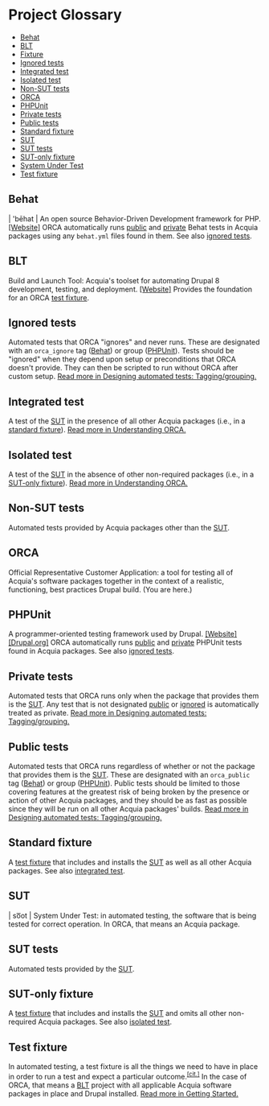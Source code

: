 # Project Glossary

* [Behat](#behat)
* [BLT](#blt)
* [Fixture](#test-fixture)
* [Ignored tests](#ignored-tests)
* [Integrated test](#integrated-test)
* [Isolated test](#isolated-test)
* [Non-SUT tests](#non-sut-tests)
* [ORCA](#orca)
* [PHPUnit](#phpunit)
* [Private tests](#private-tests)
* [Public tests](#public-tests)
* [Standard fixture](#standard-fixture)
* [SUT](#sut)
* [SUT tests](#sut-tests)
* [SUT-only fixture](#sut-only-fixture)
* [System Under Test](#sut)
* [Test fixture](#test-fixture)

## Behat

| 'bēhat | An open source Behavior-Driven Development framework for PHP. [[Website]](http://behat.org/) ORCA automatically runs [public](#public-tests) and [private](#private-tests) Behat tests in Acquia packages using any `behat.yml` files found in them. See also [ignored tests](#ignored-tests).

## BLT

Build and Launch Tool: Acquia's toolset for automating Drupal 8 development, testing, and deployment. [[Website]](https://github.com/acquia/blt) Provides the foundation for an ORCA [test fixture](#test-fixture).

## Ignored tests

Automated tests that ORCA "ignores" and never runs. These are designated with an `orca_ignore` tag ([Behat](#behat)) or group ([PHPUnit](#phpunit)). Tests should be "ignored" when they depend upon setup or preconditions that ORCA doesn't provide. They can then be scripted to run without ORCA after custom setup. [Read more in Designing automated tests: Tagging/grouping.](getting-started.md#tagginggrouping)

## Integrated test

A test of the [SUT](#sut) in the presence of all other Acquia packages (i.e., in a [standard fixture](#standard-fixture)). [Read more in Understanding ORCA.](understanding-orca.md#automated-tests)

## Isolated test

A test of the [SUT](#sut) in the absence of other non-required packages (i.e., in a [SUT-only fixture](#sut-only-fixture)). [Read more in Understanding ORCA.](understanding-orca.md#automated-tests)

## Non-SUT tests

Automated tests provided by Acquia packages other than the [SUT](#sut).

## ORCA

Official Representative Customer Application: a tool for testing all of Acquia's software packages together in the context of a realistic, functioning, best practices Drupal build. (You are here.)

## PHPUnit

A programmer-oriented testing framework used by Drupal. [[Website]](https://phpunit.de/) [[Drupal.org]](https://www.drupal.org/docs/8/phpunit) ORCA automatically runs [public](#public-tests) and [private](#private-tests) PHPUnit tests found in Acquia packages. See also [ignored tests](#ignored-tests).

## Private tests

Automated tests that ORCA runs only when the package that provides them is the [SUT](#sut). Any test that is not designated [public](#public-tests) or [ignored](#ignored-tests) is automatically treated as private. [Read more in Designing automated tests: Tagging/grouping.](getting-started.md#tagginggrouping)

## Public tests

Automated tests that ORCA runs regardless of whether or not the package that provides them is the [SUT](#sut). These are designated with an `orca_public` tag ([Behat](#behat)) or group ([PHPUnit](#phpunit)). Public tests should be limited to those covering features at the greatest risk of being broken by the presence or action of other Acquia packages, and they should be as fast as possible since they will be run on all other Acquia packages' builds. [Read more in Designing automated tests: Tagging/grouping.](getting-started.md#tagginggrouping)

## Standard fixture

A [test fixture](#test-fixture) that includes and installs the [SUT](#sut) as well as all other Acquia packages. See also [integrated test](#integrated-test).

## SUT

| so͞ot | System Under Test: in automated testing, the software that is being tested for correct operation. In ORCA, that means an Acquia package.

## SUT tests

Automated tests provided by the [SUT](#sut).

## SUT-only fixture

A [test fixture](#test-fixture) that includes and installs the [SUT](#sut) and omits all other non-required Acquia packages. See also [isolated test](#isolated-test).

## Test fixture

In automated testing, a test fixture is all the things we need to have in place in order to run a test and expect a particular outcome.<sup>[[cit.]](http://xunitpatterns.com/test%20fixture%20-%20xUnit.html)</sup> In the case of ORCA, that means a [BLT](#blt) project with all applicable Acquia software packages in place and Drupal installed. [Read more in Getting Started.](getting-started.md#test-fixtures)
